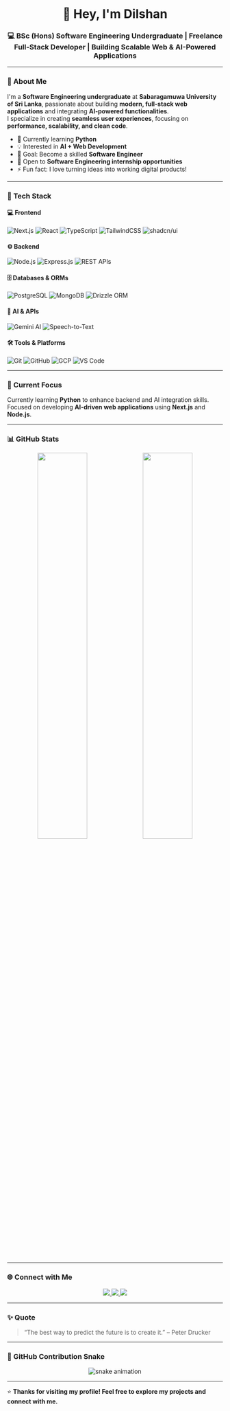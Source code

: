 <!-- Profile Header -->
<h1 align="center">👋 Hey, I'm Dilshan</h1>
<h3 align="center">💻 BSc (Hons) Software Engineering Undergraduate | Freelance Full-Stack Developer | Building Scalable Web & AI-Powered Applications</h3>

---

### 🧠 About Me  
I'm a **Software Engineering undergraduate** at **Sabaragamuwa University of Sri Lanka**, passionate about building **modern, full-stack web applications** and integrating **AI-powered functionalities**.  
I specialize in creating **seamless user experiences**, focusing on **performance, scalability, and clean code**.

- 🌱 Currently learning **Python**  
- 💡 Interested in **AI + Web Development**  
- 🎯 Goal: Become a skilled **Software Engineer**  
- 🤝 Open to **Software Engineering internship opportunities**  
- ⚡ Fun fact: I love turning ideas into working digital products!

---

### 🧰 Tech Stack

#### 💻 Frontend
![Next.js](https://img.shields.io/badge/Next.js-black?style=for-the-badge&logo=next.js)
![React](https://img.shields.io/badge/React-20232A?style=for-the-badge&logo=react&logoColor=61DAFB)
![TypeScript](https://img.shields.io/badge/TypeScript-007ACC?style=for-the-badge&logo=typescript&logoColor=white)
![TailwindCSS](https://img.shields.io/badge/TailwindCSS-38B2AC?style=for-the-badge&logo=tailwind-css&logoColor=white)
![shadcn/ui](https://img.shields.io/badge/shadcn/ui-000000?style=for-the-badge&logo=react&logoColor=white)

#### ⚙️ Backend
![Node.js](https://img.shields.io/badge/Node.js-43853D?style=for-the-badge&logo=node.js&logoColor=white)
![Express.js](https://img.shields.io/badge/Express.js-404D59?style=for-the-badge)
![REST APIs](https://img.shields.io/badge/REST%20APIs-02569B?style=for-the-badge)

#### 🗄️ Databases & ORMs
![PostgreSQL](https://img.shields.io/badge/PostgreSQL-316192?style=for-the-badge&logo=postgresql&logoColor=white)
![MongoDB](https://img.shields.io/badge/MongoDB-4EA94B?style=for-the-badge&logo=mongodb&logoColor=white)
![Drizzle ORM](https://img.shields.io/badge/Drizzle%20ORM-000000?style=for-the-badge&logo=drizzle&logoColor=white)

#### 🤖 AI & APIs
![Gemini AI](https://img.shields.io/badge/Gemini%20AI-4285F4?style=for-the-badge&logo=google&logoColor=white)
![Speech-to-Text](https://img.shields.io/badge/Speech--to--Text-FF6F00?style=for-the-badge&logo=googlecloud&logoColor=white)

#### 🛠️ Tools & Platforms
![Git](https://img.shields.io/badge/Git-F05033?style=for-the-badge&logo=git&logoColor=white)
![GitHub](https://img.shields.io/badge/GitHub-181717?style=for-the-badge&logo=github)
![GCP](https://img.shields.io/badge/GCP-4285F4?style=for-the-badge&logo=googlecloud&logoColor=white)
![VS Code](https://img.shields.io/badge/VS%20Code-0078D4?style=for-the-badge&logo=visualstudiocode&logoColor=white)

---

### 🚀 Current Focus
Currently learning **Python** to enhance backend and AI integration skills.  
Focused on developing **AI-driven web applications** using **Next.js** and **Node.js**.

---

### 📊 GitHub Stats
<p align="center">
  <img width="48%" src="https://github-readme-stats.vercel.app/api?username=your-github-username&show_icons=true&theme=tokyonight" />
  <img width="48%" src="https://github-readme-streak-stats.herokuapp.com/?user=your-github-username&theme=tokyonight" />
</p>

---

### 🌐 Connect with Me
<p align="center">
  <a href="mailto:kdchamiladesilva@gmail.com">
    <img src="https://img.shields.io/badge/Gmail-D14836?style=for-the-badge&logo=gmail&logoColor=white" />
  </a>
  <a href="https://www.linkedin.com/in/dcdskarunanayaka" target="_blank">
    <img src="https://img.shields.io/badge/LinkedIn-0077B5?style=for-the-badge&logo=linkedin&logoColor=white" />
  </a>
  <a href="https://github.com/Chamila2002" target="_blank">
    <img src="https://img.shields.io/badge/GitHub-181717?style=for-the-badge&logo=github&logoColor=white" />
  </a>
</p>

---

### ✨ Quote
> “The best way to predict the future is to create it.” – Peter Drucker

---

### 🐍 GitHub Contribution Snake  
<p align="center">
  <img src="https://github.com/your-github-username/your-github-username/blob/output/github-contribution-grid-snake.svg" alt="snake animation" />
</p>

---

⭐ **Thanks for visiting my profile! Feel free to explore my projects and connect with me.**
